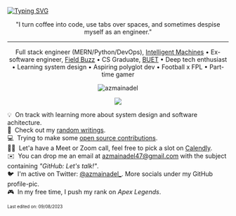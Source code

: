 [![Typing SVG](https://readme-typing-svg.herokuapp.com?font=Jost&size=92&color=000000&center=true&vCenter=true&width=1000&height=160&lines=%3CHello%2C+World!%2F%3E;%3C%E0%A6%95%E0%A6%BF%E0%A6%B0%E0%A7%87%2C+%E0%A6%AA%E0%A7%83%E0%A6%A5%E0%A6%BF%E0%A6%AC%E0%A7%80!%2F%3E)](https://git.io/typing-svg)
<p align="center">"I turn coffee into code, use tabs over spaces, and sometimes despise myself as an engineer."</p>

---

<p align="center">Full stack engineer (MERN/Python/DevOps), <a href='https://intelligentmachin.es'>Intelligent Machines</a> • Ex-software engineer, <a href='https://field.buzz'>Field Buzz</a> • CS Graduate, <a href='https://buet.ac.bd'>BUET</a> • Deep tech enthusiast • Learning system design • Aspiring polyglot dev • Football x FPL • Part-time gamer</p>


<!-- - 👨‍💻 Personal site: [https://azmainadel.site/](https://azmainadel.me/)
- 📝 Some stuff I wrote: [https://azmainadel.site/blog/](https://azmainadel.site/blog/)
- 📫 Reach me: **azmainadel47@gmail.com**
- 📄 Check out my resume: [https://azmainadel.site/resume/](https://azmainadel.site/resume/) -->


<p align="center">
 <img align='center' src="https://komarev.com/ghpvc/?username=azmainadel" alt="azmainadel" /> 
</p>

<p align="center">
  <img src="https://github-readme-stats.vercel.app/api?username=azmainadel&show_icons=true"/>
</p>

💡 &nbsp;On track with learning more about system design and software achitecture.\
📄 &nbsp;Check out my <a href="https://azmainadel.github.io/blog/" target="_blank">random writings</a>. <br> 
💻 &nbsp;Trying to make some <a href="https://github.com/azmainadel/contribution-tracker" target="_blank">open source contributions</a>. <br> 
🤝🏻 &nbsp;Let'a have a Meet or Zoom call, feel free to pick a slot on <a href="https://calendly.com/azmainadel/30min" target="_blank">Calendly</a>. <br>
✉️ &nbsp;You can drop me an email at azmainadel47@gmail.com with the subject containing *"GitHub: Let's talk!"*.\
🐦 &nbsp;I'm active on Twitter: <a href="https://twitter.com/azmainadel_" target="_blank">@azmainadel_</a>. More socials under my GitHub profile-pic. \
🎮 &nbsp;In my free time, I push my rank on *Apex Legends*.

<sub><sup>Last edited on: 09/08/2023</sup></sub>
